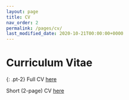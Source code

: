 ```yaml
---
layout: page
title: CV
nav_order: 2
permalink: /pages/cv/
last_modified_date: 2020-10-21T00:00:00+0000
---
```


# Curriculum Vitae

{: .pt-2}
Full CV [here](/assets/pdf/bennett_cv_long.pdf)

Short (2-page) CV [here](/assets/pdf/bennett_cv_short.pdf)
